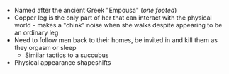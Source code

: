 - Named after the ancient Greek "Empousa" (_one footed_)
- Copper leg is the only part of her that can interact with the physical world - makes a "chink" noise when she walks despite appearing to be an ordinary leg
- Need to follow men back to their homes, be invited in and kill them as they orgasm or sleep
	- Similar tactics to a succubus
- Physical appearance shapeshifts